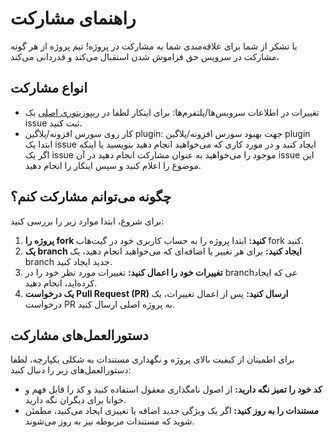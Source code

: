 # راهنمای مشارکت

با تشکر از شما برای علاقه‌مندی شما به مشارکت در پروژه! تیم پروژه از هر گونه مشارکت در سرویس حق فراموش شدن استقبال می‌کند و قدردانی می‌کند،

## انواع مشارکت

- تغییرات در اطلاعات سرویس‌ها/پلتفرم‌ها: برای اینکار لطفا در [ریپوزیتوری اصلی](https://github.com/rtbf-ir/rtbf.ir/issues/new/choose) یک issue ثبت کنید.
- کار روی سورس افزونه/پلاگین plugin: جهت بهبود سورس افزونه/پلاگین plugin ابتدا یک issue ایجاد کنید و در مورد کاری که می‌خواهید انجام دهید بنویسید یا اینکه اگر یک issue موجود را می‌خواهید به عنوان مشارکت انجام دهید در آن issue این موضوع را اعلام کنید و سپس اینکار را انجام دهید.

## چگونه می‌توانم مشارکت کنم؟

برای شروع، ابتدا موارد زیر را بررسی کنید:

1. **پروژه را fork کنید:** ابتدا پروژه را به حساب کاربری خود در گیت‌هاب fork کنید.
2. **یک branch ایجاد کنید:** برای هر تغییر یا اضافه‌ای که می‌خواهید انجام دهید، یک branch جدید ایجاد کنید.
3. **تغییرات خود را اعمال کنید:** تغییرات مورد نظر خود را در branchعی که ایجاد کرده‌اید، انجام دهید.
4. **یک درخواست Pull Request (PR) ارسال کنید:** پس از اعمال تغییرات، یک درخواست PR به پروژه اصلی ارسال کنید.

## دستورالعمل‌های مشارکت

برای اطمینان از کیفیت بالای پروژه و نگهداری مستندات به شکلی یکپارچه، لطفا دستورالعمل‌های زیر را دنبال کنید:

- **کد خود را تمیز نگه دارید:** از اصول نامگذاری معقول استفاده کنید و کد را قابل فهم و خوانا برای دیگران نگه دارید.
- **مستندات را به روز کنید:** اگر یک ویژگی جدید اضافه یا تغییری ایجاد می‌کنید، مطمئن شوید که مستندات مربوطه نیز به روز می‌شوند.
